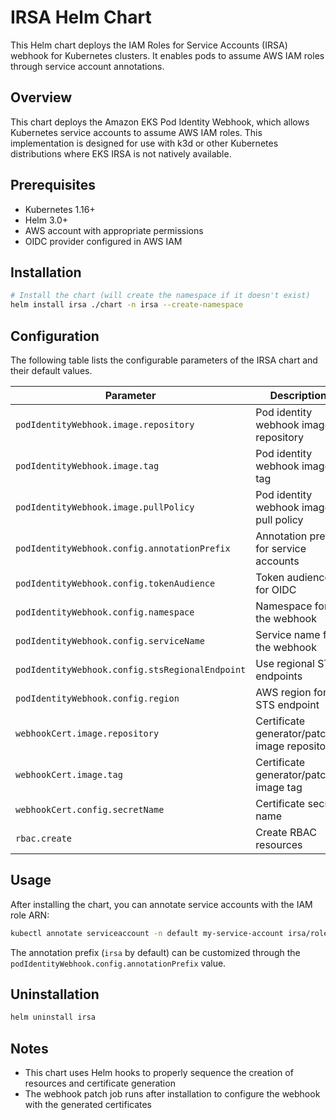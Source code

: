 # IRSA Helm Chart

This Helm chart deploys the IAM Roles for Service Accounts (IRSA) webhook for Kubernetes clusters. It enables pods to assume AWS IAM roles through service account annotations.

## Overview

This chart deploys the Amazon EKS Pod Identity Webhook, which allows Kubernetes service accounts to assume AWS IAM roles. This implementation is designed for use with k3d or other Kubernetes distributions where EKS IRSA is not natively available.

## Prerequisites

- Kubernetes 1.16+
- Helm 3.0+
- AWS account with appropriate permissions
- OIDC provider configured in AWS IAM

## Installation

```bash
# Install the chart (will create the namespace if it doesn't exist)
helm install irsa ./chart -n irsa --create-namespace
```

## Configuration

The following table lists the configurable parameters of the IRSA chart and their default values.

| Parameter | Description | Default |
| --------- | ----------- | ------- |
| `podIdentityWebhook.image.repository` | Pod identity webhook image repository | `amazon/amazon-eks-pod-identity-webhook` |
| `podIdentityWebhook.image.tag` | Pod identity webhook image tag | `v0.6.7` |
| `podIdentityWebhook.image.pullPolicy` | Pod identity webhook image pull policy | `Always` |
| `podIdentityWebhook.config.annotationPrefix` | Annotation prefix for service accounts | `irsa` |
| `podIdentityWebhook.config.tokenAudience` | Token audience for OIDC | `irsa` |
| `podIdentityWebhook.config.namespace` | Namespace for the webhook | `kube-system` |
| `podIdentityWebhook.config.serviceName` | Service name for the webhook | `pod-identity-webhook` |
| `podIdentityWebhook.config.stsRegionalEndpoint` | Use regional STS endpoints | `true` |
| `podIdentityWebhook.config.region` | AWS region for STS endpoint | `us-east-1` |
| `webhookCert.image.repository` | Certificate generator/patcher image repository | `k8s.gcr.io/ingress-nginx/kube-webhook-certgen` |
| `webhookCert.image.tag` | Certificate generator/patcher image tag | `v1.5.3` |
| `webhookCert.config.secretName` | Certificate secret name | `pod-identity-webhook-cert` |
| `rbac.create` | Create RBAC resources | `true` |

## Usage

After installing the chart, you can annotate service accounts with the IAM role ARN:

```bash
kubectl annotate serviceaccount -n default my-service-account irsa/role-arn=arn:aws:iam::123456789012:role/my-role
```

The annotation prefix (`irsa` by default) can be customized through the `podIdentityWebhook.config.annotationPrefix` value.

## Uninstallation

```bash
helm uninstall irsa
```

## Notes

- This chart uses Helm hooks to properly sequence the creation of resources and certificate generation
- The webhook patch job runs after installation to configure the webhook with the generated certificates
